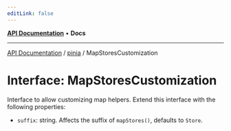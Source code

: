 ```yaml
---
editLink: false
---
```


[**API Documentation**](../../index.md) • **Docs**

***

[API Documentation](../../index.md) / [pinia](../index.md) / MapStoresCustomization

# Interface: MapStoresCustomization

Interface to allow customizing map helpers. Extend this interface with the
following properties:

- `suffix`: string. Affects the suffix of `mapStores()`, defaults to `Store`.
